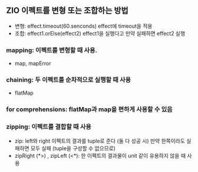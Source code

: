 ## ZIO 이펙트를 변형 또는 조합하는 방법

- 변형: effect.timeout(60.senconds)  effect에 timeout을 적용
- 조합: effect1.orElse(effect2) effect1을 실행다고 만약 실패하면 effect2 실행

### mapping: 이펙트를 변형할 때 사용.
- map, mapError

### chaining: 두 이펙트를 순차적으로 실행할 때 사용
- flatMap

### for comprehensions: flatMap과 map을 편하게 사용할 수 있음
 
### zipping: 이펙트를 결합할 때 사용 
- zip: left와 right 이펙트의 결과를 tuple로 준다 (둘 다 성공 시) 만약 한쪽이라도 실패하면 모두 실패 (tuple을 구성할 수 없으므로)
- zipRight  (\*>) , zipLeft (<\*): 한 이펙트의 결과물이 unit 같이 유용하지 않을 때 사용